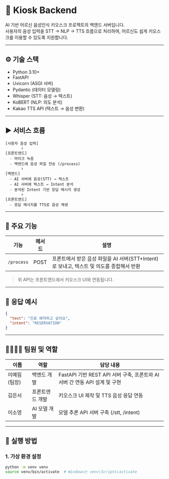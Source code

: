 # 🧠 Kiosk Backend

AI 기반 어르신 음성인식 키오스크 프로젝트의 백엔드 서버입니다.  
사용자의 음성 입력을 STT → NLP → TTS 흐름으로 처리하여, 어르신도 쉽게 키오스크를 이용할 수 있도록 지원합니다.

---

## ⚙️ 기술 스택

- Python 3.10+
- FastAPI
- Uvicorn (ASGI 서버)
- Pydantic (데이터 모델링)
- Whisper (STT: 음성 → 텍스트)
- KoBERT (NLP: 의도 분석)
- Kakao TTS API (텍스트 → 음성 변환)

---

## ▶️ 서비스 흐름

```plaintext
[사용자 음성 입력]
       ↓
[프론트엔드]
  - 마이크 녹음
  - 백엔드에 음성 파일 전송 (/process)
       ↓
[백엔드]
  - AI 서버에 음성(STT) → 텍스트
  - AI 서버에 텍스트 → Intent 분석
  - 분석된 Intent 기반 응답 메시지 생성
       ↓
[프론트엔드]
  - 응답 메시지를 TTS로 음성 재생
```

---

## 🔧 주요 기능

| 기능 |	메서드 | 설명 |
|------|------|------|
| `/process` | POST | 프론트에서 받은 음성 파일을 AI 서버(STT+Intent)로 보내고, 텍스트 및 의도를 종합해서 반환 |

> 위 API는 프론트엔드에서 키오스크 UI와 연동됩니다.

---

## 🏁 응답 예시

```json
{
  "text": "진료 예약하고 싶어요",
  "intent": "RESERVATION"
}
```

---

## 👨‍👩‍👧‍👦 팀원 및 역할

| 이름 | 역할 | 담당 내용 |
|------|------|-----------|
| 이예림 (팀장) | 백엔드 개발 | FastAPI 기반 REST API 서버 구축, 프론트와 AI 서버 간 연동 API 설계 및 구현 |
| 김은서 | 프론트엔드 개발 | 키오스크 UI 제작 및 TTS 음성 응답 연동 |
| 이소영 | AI 모델 개발 | 모델 추론 API 서버 구축 (/stt, /intent) |

---

## 🚀 실행 방법

### 1. 가상 환경 설정
```bash
python -m venv venv
source venv/bin/activate  # Windows는 venv\Scripts\activate
